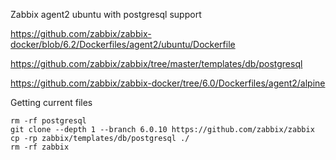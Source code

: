Zabbix agent2 ubuntu with postgresql support

https://github.com/zabbix/zabbix-docker/blob/6.2/Dockerfiles/agent2/ubuntu/Dockerfile

https://github.com/zabbix/zabbix/tree/master/templates/db/postgresql
 
https://github.com/zabbix/zabbix-docker/tree/6.0/Dockerfiles/agent2/alpine


Getting current files
```
rm -rf postgresql
git clone --depth 1 --branch 6.0.10 https://github.com/zabbix/zabbix
cp -rp zabbix/templates/db/postgresql ./
rm -rf zabbix
```
